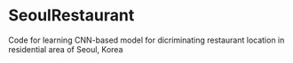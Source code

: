 # SeoulRestaurant
Code for learning CNN-based model for dicriminating restaurant location in residential area of Seoul, Korea
